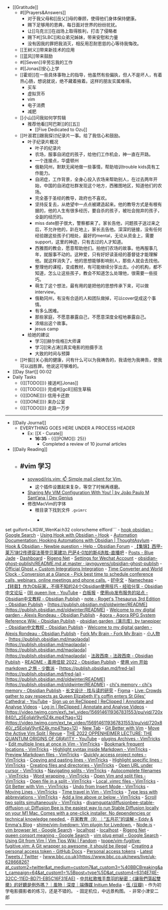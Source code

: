 - [[Gratitude]]
    - #[[Prayers&Answers]]
        - 对于我父母和[[岳父]]母的眷顾，使得他们身体保持健康。
        - 赐下足够用的恩典，每日面对世界的纷纷扰扰。
        - 让[[乌克兰]]在战场上取得胜利，打击了侵略者
        - 赐下#[[SLBC]]和众弟兄姊妹，带来安慰和力量
        - 没有因我的罪把我消灭，相反用忍耐恩慈的心等待我悔改。
    - [[王树义]]带来新技术的应用
    - [[蓝风]]带来鼓励
    - #[[Seven]]辛劳忘我的工作
    - #[[Jonas]]安心上学
    - [[霍炬]]在一些具体事物上的指导，他虽然有些偏执，但人不是坏人，有着热心肠，想说就说，绝不藏着掖着。这样的朋友实属难得。
        - 买车
        - 虚拟货币
        - vim
        - 电子消费
        - 减肥
    - [[小山]]问我如何学剪辑
        - 推荐他看[[阿巴斯]]的[[五]]
            - [[Five Dedicated to Ozu]]
    - [[叶淑君]]跟我探讨纪录片一事。给了我信心和鼓励。
        - 叶子纪录片概况
            - 叶子的纪录片
            - 农场，服事自闭症的孩子，给他们工作机会，神一直在开路。
            - 一个连接点，华盛顿州
            - 俄勒冈州，默默无闻地做一些事情，帮助培训trouble kids具有工作能力。
            - 自闭症，工作背景，全身心投入农场来帮助别人，在过去两年开始，中国的自闭症社群发现这个地方，西雅图地区，知道他们的农场。
            - 完全基于圣经的教导，政府也不喜欢。
            - 坚持反复去，从绝望中一点点被建造起来。他的教导方式是有根有据的，他的人生有很多经历，要自杀的孩子，被社会抛弃的孩子，全副的经历的。
            - miss date胆子很大，警察都来了。家长告他，问题孩子送过来之后，不允许他的，趴在地上，家长去告他。深深的链接，没有任何经验跟这些孩子们相处，最好的mental，无论从资金上，需要support，这里的神迹，只有去过的人才知道。
            - 西雅图的教会，愿意帮助他们。拍他们农场的故事。他再服事几年，就服事不动的。这种爱，只有好好读圣经的基督徒才能理解他。就这样消失了。他的思想能够影响别人，那些人就会去找他。
            - 整理他的课程，变成教材，有可能继续分享出去。小的机构，都不知道，怎么让这些孩子，教会不知道怎么处理他，很需要一些技巧。
            - 萌生了这个想法，最有用的是把他的思想传承下来，可以做interview。
            - 俄勒冈州，有没有合适的人和团队做掉，可以cover促成这个事情。
            - 有多么困难。
            - 那些家庭，不愿意暴露自己，不愿意深度全程地暴露自己。
            - 浓缩出这个故事。
            - jesus camp
        - 给她的建议
            - 学习[[赫尔佐格]]大师课
            - 学习[[宋占涛]]真实电影的拍摄手法
            - 大致的时间与预算
    - [[叶振]]关心我的健康，问有什么可以为我祷告的，我请他为我祷告，使我可以战胜罪。他说这可够难的。
- [[Day Start]] 00:02
- Daily Tasks
    - {{[[TODO]]}} 接送#[[Jonas]]
    - {{[[TODO]]}} 完成#[[gc8]]招生草稿
    - {{[[DONE]]}} 信用卡还款
    - {{[[DONE]]}} 来办公室
    - {{[[TODO]]}} 走路一万步
- ---
- [[Daily Journal]] 
    - EVERYTHING GOES HERE UNDER A PROCESS HEADER
        - Ex: [[X - Curate]]
            - **16:35** - {{[[POMO]]: 25}}
                -  Completed a review of 10 journal articles
- [[Daily Reading]]
    - #vim 学习
        - 
        - [soywod/iris.vim: 📫 Simple mail client for Vim.](https://github.com/soywod/iris.vim)
            - 这个插件设置起来复杂，等空了时候再琢磨。
        - [Sharing My VIM Configuration With You! | by João Paulo M Sant’ana | Dev Genius](https://blog.devgenius.io/sharing-my-vim-configuration-with-you-cc3202db08d4)
        - 修改MacVim的字体
            - 根目录下找到文件 `.gvimrc`
                - ```javascript
set guifont=LXGW_WenKai:h32
colorscheme elflord```
        - [hook obsidian - Google Search](https://www.google.com/search?q=hook+obsidian&sxsrf=ALiCzsZ2bO-XjZgrRlsJbmgv7qCEQPzLRg:1662912145274&ei=kQYeY46VEImiptQPk6uNmA4&start=10&sa=N&ved=2ahUKEwjOodi9jo36AhUJkYkEHZNVA-MQ8NMDegQIARBE&biw=1918&bih=996&dpr=1)
        - [Using Hook with Obsidian – Hook](https://hookproductivity.com/help/integration/using-hook-with-obsidian/)
        - [Automation Documentation: Hooking Automations with Obsidian | ThoughtAsylum](https://www.thoughtasylum.com/2022/05/30/automation-documentation-hooking-automations-with-obsidian/)
        - [Hook & Obsidian - Newbie question - Help - Obsidian Forum](https://forum.obsidian.md/t/hook-obsidian-newbie-question/22123)
        - [【集锦】西甲-莱万1射2传德容法蒂登贝莱建功 巴萨4-0加的斯4连胜-直播吧](https://www.zhibo8.cc/zuqiu/2022/0911-91954ef-svideo.htm)
        - [Posts - Blue Jade](https://bluejade.ghost.io/ghost/#/posts?type=published)
        - [Dashboard](https://farbox.org/admin)
        - [Rigeng Net](https://rigeng.net/)
        - [Settings for Wechat Account](https://farbox.org/__site_json_settings?path=wechat)
        - [obsidian-ghost-publish/README.md at master · jaynguyens/obsidian-ghost-publish](https://github.com/jaynguyens/obsidian-ghost-publish/blob/master/README.md)
        - [Official Ghost + Custom Integrations Integration](https://ghost.org/integrations/custom-integrations/)
        - [Time Converter and World Clock - Conversion at a Glance - Pick best time to schedule conference calls, webinars, online meetings and phone calls.](https://www.worldtimebuddy.com/)
        - [好中文](https://haozhongwen.com/)
        - [Namecheap](https://www.namecheap.com/domains/registration/results/?domain=page42.page)
        - [【转载】作为Ob玩家，不得不知的24个Obsidian使用技巧 - 经验分享 - Obsidian 中文论坛](https://forum-zh.obsidian.md/t/topic/9957)
        - [(9) queen live - YouTube](https://www.youtube.com/results?search_query=queen+live)
        - [白板报](https://wangpei.net/)
        - [使用ob发布服务的站点 - Obsidian中文教程 - Obsidian Publish](https://publish.obsidian.md/chinesehelp/01+2021%E6%96%B0%E6%95%99%E7%A8%8B/%E4%BD%BF%E7%94%A8ob%E5%8F%91%E5%B8%83%E6%9C%8D%E5%8A%A1%E7%9A%84%E7%AB%99%E7%82%B9)
        - [note - Roget's Thesaurus 3rd Edition - Obsidian Publish](https://publish.obsidian.md/rogets/Vocabulary/note)
        - [https://publish.obsidian.md/oldwinter/README](https://publish.obsidian.md/oldwinter/README)
        - [Welcome to my digital garden - Alexis Rondeau - Obsidian Publish](https://publish.obsidian.md/alexisrondeau/Welcome+to+my+digital+garden)
        - [Agora - Agora RPG System Reference Wiki - Obsidian Publish](https://publish.obsidian.md/agora/Agora)
        - [obsidian garden（演示库）by tanepiper - Obsidian中文教程 - Obsidian Publish](https://publish.obsidian.md/chinesehelp/01+2021%E6%96%B0%E6%95%99%E7%A8%8B/obsidian+garden%EF%BC%88%E6%BC%94%E7%A4%BA%E5%BA%93%EF%BC%89by+tanepiper)
        - [Welcome to my digital garden - Alexis Rondeau - Obsidian Publish](https://publish.obsidian.md/alexisrondeau/Welcome+to+my+digital+garden)
        - [Fork My Brain - Fork My Brain](https://notes.nicolevanderhoeven.com/Fork+My+Brain)
        - [小人物](https://rigeng100.com/post/up/ooawr51crttpj3h0jj_y7t62w_7a/2022-09-12)
        - [https://publish.obsidian.md/maolaoda](https://publish.obsidian.md/maolaoda)
        - [https://publish.obsidian.md/maolaoda](https://publish.obsidian.md/maolaoda)
        - [法政西南 - 法政西南 - Obsidian Publish](https://publish.obsidian.md/wanyulawyer/%E6%B3%95%E6%94%BF%E8%A5%BF%E5%8D%97)
        - [README - 善用佳软 2022 - Obsidian Publish](https://publish.obsidian.md/xbeta/docsify/README)
        - [使用 vim 开始 markdown 之旅 - 少数派](https://sspai.com/post/60305)
        - [https://publish.obsidian.md/fred-lai](https://publish.obsidian.md/fred-lai)
        - [https://publish.obsidian.md/oldwinter/README](https://publish.obsidian.md/oldwinter/README)
        - [chi's memory - chi's memory - Obsidian Publish](https://publish.obsidian.md/chiux/chi's+memory)
        - [长文设计 · 找与读的研究](https://mp.weixin.qq.com/s/76ytTeiqdnTaZl4ZF2qxKA)
        - [Figma](https://www.figma.com/file/NjXnW5vLeVaQzyUA1ueCSE/Untitled?fuid=859287821754761438)
        - [Live: Crowds gather to pay respects as Queen Elizabeth II's coffin enters St Giles' Cathedral - YouTube](https://www.youtube.com/watch?v=n7WzlStgxpg)
        - [Sign up on ReClipped | ReClipped | Annotate and Analyse Videos](https://reclipped.com/signup)
        - [Log in | ReClipped | Annotate and Analyse Videos](https://reclipped.com/login#)
        - [https://video.twimg.com/ext\_tw\_video/1569146119367831553/pu/vid/720x840/\_z5EoljaV9yr6Z4k.mp4?tag=12](https://video.twimg.com/ext_tw_video/1569146119367831553/pu/vid/720x840/_z5EoljaV9yr6Z4k.mp4?tag=12)
        - [New Tab](chrome://newtab/)
        - [Git Better with Vim](https://nimbleind.gumroad.com/l/hsOVI)
        - [Move the Active Vim Split | Revue](https://www.getrevue.co/profile/vim_tricks/issues/move-the-active-vim-split-1343906?via=twitter-card&client=DesktopWeb&element=issue-card)
        - [THE 2022 OPPENHEIMER LECTURE: THE QUANTUM ORIGINS OF GRAVITY - YouTube](https://www.youtube.com/watch?v=-OkwGDKoY0o)
        - [plugins Archives - VimTricks](https://vimtricks.com/p/tag/plugins/)
        - [Edit multiple lines at once in Vim - VimTricks](https://vimtricks.com/p/edit-multiple-lines-at-once-in-vim/)
        - [Bookmark frequent locations - VimTricks](https://vimtricks.com/p/bookmark-frequent-locations/)
        - [Highlight syntax inside Markdown - VimTricks](https://vimtricks.com/p/highlight-syntax-inside-markdown/)
        - [Preview Markdown files - VimTricks](https://vimtricks.com/p/preview-markdown-files/)
        - [Quickly access project notes - VimTricks](https://vimtricks.com/p/quickly-access-project-notes/)
        - [Copying and pasting lines - VimTricks](https://vimtricks.com/p/copying-and-pasting-lines/)
        - [Highlight specific lines - VimTricks](https://vimtricks.com/p/highlight-specific-lines/)
        - [Creating files and directories - VimTricks](https://vimtricks.com/p/creating-files-and-directories/)
        - [Open URL under cursor - VimTricks](https://vimtricks.com/p/open-url-under-cursor/)
        - [Navigating splits - VimTricks](https://vimtricks.com/p/navigating-splits/)
        - [Autocomplete filenames - VimTricks](https://vimtricks.com/p/autocomplete-filenames/)
        - [Word wrapping - VimTricks](https://vimtricks.com/p/word-wrapping/)
        - [Open Vim and split files - VimTricks](https://vimtricks.com/p/open-vim-and-split-files/)
        - [Open file in a split - VimTricks](https://vimtricks.com/p/open-file-in-a-split/)
        - [Local .vimrc files - VimTricks](https://vimtricks.com/p/local-vimrc-files/)
        - [Git Better with Vim - VimTricks](https://vimtricks.com/p/git-better-with-vim/)
        - [Undo from Insert Mode - VimTricks](https://vimtricks.com/p/undo-from-insert-mode/)
        - [Moving Lines - VimTricks](https://vimtricks.com/p/vimtrick-moving-lines/)
        - [Time travel in Vim - VimTricks](https://vimtricks.com/p/vimtrick-time-travel-in-vim/)
        - [Type less with abbreviations - VimTricks](https://vimtricks.com/p/vimtrick-type-less-with-abbreviations/)
        - [Add a line above or below - VimTricks](https://vimtricks.com/p/vimtrick-add-a-line-above-or-below/)
        - [Scroll two splits simultaneously - VimTricks](https://vimtricks.com/p/vimtrick-scroll-two-splits-simultaneously/)
        - [divamgupta/diffusionbee-stable-diffusion-ui: Diffusion Bee is the easiest way to run Stable Diffusion locally on your M1 Mac. Comes with a one-click installer. No dependencies or technical knowledge needed.](https://github.com/divamgupta/diffusionbee-stable-diffusion-ui)
        - [在家教育（9）｜“五月花”的误解 – Eddy & Emma's Blog](https://eddyemma.com/blog/2022/09/11/homeschool-9-misunderstanding/)
        - [shime/vim-livedown: Vim plugin for Livedown.](https://github.com/shime/vim-livedown)
        - [Node.js](https://nodejs.org/en/)
        - [vim browser let - Google Search](https://www.google.com/search?q=vim+browser+let&oq=vim+browser+let&aqs=chrome..69i57j0i512l2j0i22i30l7.9916j0j7&sourceid=chrome&ie=UTF-8)
        - [localhost](http://localhost:1337/)
        - [localhost](http://localhost:1337/)
        - [Rigeng Net](https://rigeng.net/archive)
        - [queen consort meaning - Google Search](https://www.google.com/search?q=queen+consort+meaning&sxsrf=ALiCzsaljvMz4c4_H8XBPtG44ayGtRglrw%3A1663004453228&ei=JW8fY-iaDearqtsPj6if0Ag&ved=0ahUKEwiowcat5o_6AhXmlWoFHQ_UB4oQ4dUDCA4&uact=5&oq=queen+consort+meaning&gs_lcp=Cgdnd3Mtd2l6EAMyCggAEMQCEEYQ-QEyCwgAEIAEELEDEIMBMgUIABCABDIFCAAQgAQyBQgAEIAEMgYIABAeEBYyBggAEB4QFjIGCAAQHhAWMgYIABAeEBYyBggAEB4QFjoKCAAQHhCiBBCwAzoICAAQogQQsAM6BQguEIAESgQIQRgBSgQIRhgAUKUSWIshYKwiaAFwAHgAgAGeA4gBpg6SAQcyLTQuMS4xmAEAoAEByAEDwAEB&sclient=gws-wiz)
        - [vim plug email - Google Search](https://www.google.com/search?q=vim+plug+email&oq=vim+plug+email&aqs=chrome..69i57j0i22i30j0i390l2.6716j0j7&sourceid=chrome&ie=UTF-8)
        - [Using Git from Vim | Vim Tips Wiki | Fandom](https://vim.fandom.com/wiki/Using_Git_from_Vim)
        - [tpope/vim-fugitive: fugitive.vim: A Git wrapper so awesome, it should be illegal](https://github.com/tpope/vim-fugitive)
        - [Creating a personal access token - GitHub Docs](https://docs.github.com/en/authentication/keeping-your-account-and-data-secure/creating-a-personal-access-token)
        - [Personal access tokens](https://github.com/settings/tokens)
        - [Latest Tweets / Twitter](https://twitter.com/home)
        - [www.bbc.co.uk](https://www.bbc.co.uk/news/live/uk-62866826?at_custom2=twitter&at_medium=custom7&at_custom3=%40BBCBreaking&at_campaign=64&at_custom1=%5Bpost+type%5D&at_custom4=6314E74E-32CC-11ED-BD71-EB5C16F31EAE)
    - [中共紅歌推手喬羽的秘密：《讓我們蕩起雙槳》的好聽是例外嗎？｜風物｜深度｜端傳媒 Initium Media](https://theinitium.com/article/20220908-culture-qiao-yu-lyrics-and-the-nation/invite_token/EkKGZyQbnh/)
    - [伍 (豆瓣)](https://movie.douban.com/subject/1401919/)
        - 作为初学电影摄影者的练习，还是不错的。
        - 固定机位，中远景构图。
        - 非常小津安二郎
- ---
